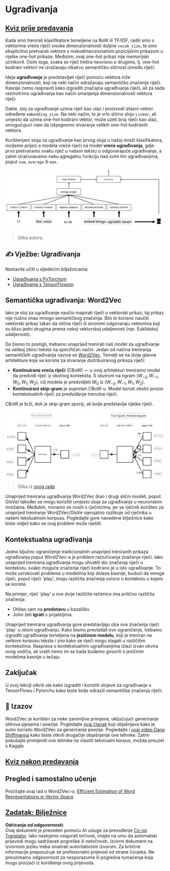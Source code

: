 <!--
CO_OP_TRANSLATOR_METADATA:
{
  "original_hash": "e40b47ac3fd48f71304ede1474e66293",
  "translation_date": "2025-08-25T21:40:30+00:00",
  "source_file": "lessons/5-NLP/14-Embeddings/README.md",
  "language_code": "hr"
}
-->
# Ugrađivanja

## [Kviz prije predavanja](https://ff-quizzes.netlify.app/en/ai/quiz/27)

Kada smo trenirali klasifikatore temeljene na BoW ili TF/IDF, radili smo s vektorima vreće riječi visoke dimenzionalnosti duljine `vocab_size`, te smo eksplicitno pretvarali vektore s niskodimenzionalnim pozicijskim prikazom u rijetke one-hot prikaze. Međutim, ovaj one-hot prikaz nije memorijski učinkovit. Osim toga, svaka se riječ tretira neovisno o drugima, tj. one-hot kodirani vektori ne izražavaju nikakvu semantičku sličnost između riječi.

Ideja **ugrađivanja** je predstavljati riječi pomoću vektora niže dimenzionalnosti, koji na neki način odražavaju semantičko značenje riječi. Kasnije ćemo raspraviti kako izgraditi značajna ugrađivanja riječi, ali za sada razmotrimo ugrađivanja kao način smanjenja dimenzionalnosti vektora riječi.

Dakle, sloj za ugrađivanje uzima riječ kao ulaz i proizvodi izlazni vektor određene `embedding_size`. Na neki način, to je vrlo slično sloju `Linear`, ali umjesto da uzima one-hot kodirani vektor, može uzeti broj riječi kao ulaz, omogućujući nam da izbjegnemo stvaranje velikih one-hot kodiranih vektora.

Korištenjem sloja za ugrađivanje kao prvog sloja u našoj mreži klasifikatora, možemo prijeći s modela vreće riječi na model **vreće ugrađivanja**, gdje prvo pretvaramo svaku riječ u našem tekstu u odgovarajuće ugrađivanje, a zatim izračunavamo neku agregatnu funkciju nad svim tim ugrađivanjima, poput `sum`, `average` ili `max`.

![Slika koja prikazuje klasifikator s ugrađivanjem za pet riječi u nizu.](../../../../../translated_images/embedding-classifier-example.b77f021a7ee67eeec8e68bfe11636c5b97d6eaa067515a129bfb1d0034b1ac5b.hr.png)

> Slika autora

## ✍️ Vježbe: Ugrađivanja

Nastavite učiti u sljedećim bilježnicama:
* [Ugrađivanja s PyTorchom](../../../../../lessons/5-NLP/14-Embeddings/EmbeddingsPyTorch.ipynb)
* [Ugrađivanja s TensorFlowom](../../../../../lessons/5-NLP/14-Embeddings/EmbeddingsTF.ipynb)

## Semantička ugrađivanja: Word2Vec

Iako je sloj za ugrađivanje naučio mapirati riječi u vektorski prikaz, taj prikaz nije nužno imao mnogo semantičkog značenja. Bilo bi korisno naučiti vektorski prikaz takav da slične riječi ili sinonimi odgovaraju vektorima koji su blizu jedni drugima prema nekoj vektorskoj udaljenosti (npr. Euklidskoj udaljenosti).

Da bismo to postigli, trebamo unaprijed trenirati naš model za ugrađivanje na velikoj zbirci teksta na specifičan način. Jedan od načina treniranja semantičkih ugrađivanja naziva se [Word2Vec](https://en.wikipedia.org/wiki/Word2vec). Temelji se na dvije glavne arhitekture koje se koriste za stvaranje distribuiranog prikaza riječi:

 - **Kontinuirana vreća riječi** (CBoW) — u ovoj arhitekturi treniramo model da predvidi riječ iz okolnog konteksta. S obzirom na ngram $(W_{-2},W_{-1},W_0,W_1,W_2)$, cilj modela je predvidjeti $W_0$ iz $(W_{-2},W_{-1},W_1,W_2)$.
 - **Kontinuirani skip-gram** je suprotan CBoW-u. Model koristi okolni prozor kontekstualnih riječi za predviđanje trenutne riječi.

CBoW je brži, dok je skip-gram sporiji, ali bolje predstavlja rijetke riječi.

![Slika koja prikazuje algoritme CBoW i Skip-Gram za pretvaranje riječi u vektore.](../../../../../translated_images/example-algorithms-for-converting-words-to-vectors.fbe9207a726922f6f0f5de66427e8a6eda63809356114e28fb1fa5f4a83ebda7.hr.png)

> Slika iz [ovog rada](https://arxiv.org/pdf/1301.3781.pdf)

Unaprijed trenirana ugrađivanja Word2Vec (kao i drugi slični modeli, poput GloVe) također se mogu koristiti umjesto sloja za ugrađivanje u neuronskim mrežama. Međutim, moramo se nositi s rječnicima, jer se rječnik korišten za unaprijed treniranje Word2Vec/GloVe vjerojatno razlikuje od rječnika u našem tekstualnom korpusu. Pogledajte gore navedene bilježnice kako biste vidjeli kako se ovaj problem može riješiti.

## Kontekstualna ugrađivanja

Jedno ključno ograničenje tradicionalnih unaprijed treniranih prikaza ugrađivanja poput Word2Vec-a je problem razlučivanja značenja riječi. Iako unaprijed trenirana ugrađivanja mogu uhvatiti dio značenja riječi u kontekstu, svako moguće značenje riječi kodirano je u isto ugrađivanje. To može uzrokovati probleme u modelima koji dolaze kasnije, budući da mnoge riječi, poput riječi 'play', imaju različita značenja ovisno o kontekstu u kojem se koriste.

Na primjer, riječ 'play' u ove dvije različite rečenice ima prilično različita značenja:

- Otišao sam na **predstavu** u kazalištu.
- John želi **igrati** s prijateljima.

Unaprijed trenirana ugrađivanja gore predstavljaju oba ova značenja riječi 'play' u istom ugrađivanju. Kako bismo prevladali ovo ograničenje, trebamo izgraditi ugrađivanja temeljena na **jezičnom modelu**, koji je treniran na velikom korpusu teksta i *zna* kako se riječi mogu slagati u različitim kontekstima. Rasprava o kontekstualnim ugrađivanjima izlazi izvan okvira ovog vodiča, ali vratit ćemo im se kada budemo govorili o jezičnim modelima kasnije u tečaju.

## Zaključak

U ovoj lekciji otkrili ste kako izgraditi i koristiti slojeve za ugrađivanje u TensorFlowu i Pytorchu kako biste bolje odrazili semantička značenja riječi.

## 🚀 Izazov

Word2Vec je korišten za neke zanimljive primjene, uključujući generiranje stihova pjesama i poezije. Pogledajte [ovaj članak](https://www.politetype.com/blog/word2vec-color-poems) koji objašnjava kako je autor koristio Word2Vec za generiranje poezije. Pogledajte i [ovaj video Dana Shiffmanna](https://www.youtube.com/watch?v=LSS_bos_TPI&ab_channel=TheCodingTrain) kako biste otkrili drugačije objašnjenje ove tehnike. Zatim pokušajte primijeniti ove tehnike na vlastiti tekstualni korpus, možda preuzet s Kaggla.

## [Kviz nakon predavanja](https://ff-quizzes.netlify.app/en/ai/quiz/28)

## Pregled i samostalno učenje

Pročitajte ovaj rad o Word2Vec-u: [Efficient Estimation of Word Representations in Vector Space](https://arxiv.org/pdf/1301.3781.pdf)

## [Zadatak: Bilježnice](assignment.md)

**Odricanje od odgovornosti**:  
Ovaj dokument je preveden pomoću AI usluge za prevođenje [Co-op Translator](https://github.com/Azure/co-op-translator). Iako nastojimo osigurati točnost, imajte na umu da automatski prijevodi mogu sadržavati pogreške ili netočnosti. Izvorni dokument na izvornom jeziku treba smatrati autoritativnim izvorom. Za kritične informacije preporučuje se profesionalni prijevod od strane čovjeka. Ne preuzimamo odgovornost za nesporazume ili pogrešna tumačenja koja mogu proizaći iz korištenja ovog prijevoda.